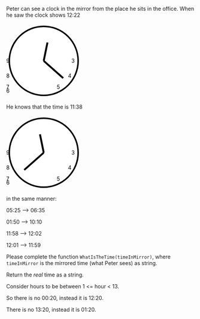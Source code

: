 Peter can see a clock in the mirror from the place he sits in the office.
When he saw the clock shows 12:22

<svg width="200" height="200">
    <circle cx="100" cy="100" r="92" stroke="black" stroke-width="4" fill="white"/>
    <text x="135" y=" 40" fill="black">1</text>
    <text x="165" y=" 68" fill="black">2</text>
    <text x="174" y="105" fill="black">3</text>
    <text x="165" y="145" fill="black">4</text>
    <text x="135" y="175" fill="black">5</text>
    <text x=" 96" y="185" fill="black">6</text>
    <text x=" 58" y="175" fill="black">7</text>
    <text x=" 28" y="145" fill="black">8</text>
    <text x=" 15" y="105" fill="black">9</text>
    <text x=" 25" y=" 68" fill="black">10</text>
    <text x=" 55" y=" 40" fill="black">11</text>
    <text x=" 92" y=" 25" fill="black">12</text>
    <line x1="100" y1="100" x2="110" y2=" 51" stroke="black" stroke-width="5"/>
    <line x1="100" y1="100" x2="152" y2="146" stroke="black" stroke-width="5"/>
</svg>

He knows that the time is 11:38

<svg width="200" height="200">
    <circle cx="100" cy="100" r="92" stroke="black" stroke-width="4" fill="white"/>
    <text x="135" y=" 40" fill="black">1</text>
    <text x="165" y=" 68" fill="black">2</text>
    <text x="174" y="105" fill="black">3</text>
    <text x="165" y="145" fill="black">4</text>
    <text x="135" y="175" fill="black">5</text>
    <text x=" 96" y="185" fill="black">6</text>
    <text x=" 58" y="175" fill="black">7</text>
    <text x=" 28" y="145" fill="black">8</text>
    <text x=" 15" y="105" fill="black">9</text>
    <text x=" 25" y=" 68" fill="black">10</text>
    <text x=" 55" y=" 40" fill="black">11</text>
    <text x=" 92" y=" 25" fill="black">12</text>
    <line x1="100" y1="100" x2="90" y2=" 51" stroke="black" stroke-width="5"/>
    <line x1="100" y1="100" x2="48" y2="146" stroke="black" stroke-width="5"/>
</svg>

in the same manner:

05:25 --> 06:35

01:50 --> 10:10

11:58 --> 12:02

12:01 --> 11:59

Please complete the function `WhatIsTheTime(timeInMirror)`, where `timeInMirror` is the mirrored time (what Peter sees) as string.

Return the _real_ time as a string.

Consider hours to be between 1 <= hour < 13.

So there is no 00:20, instead it is 12:20.

There is no 13:20, instead it is 01:20.